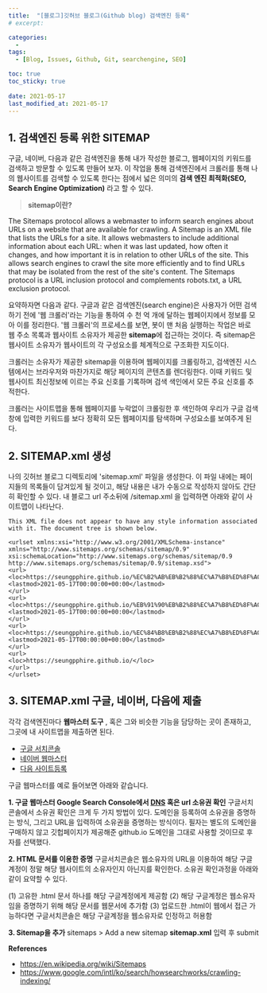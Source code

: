 ```yaml
---
title:  "[블로그]깃허브 블로그(Github blog) 검색엔진 등록"
# excerpt: 

categories:
  - 
tags:
  - [Blog, Issues, Github, Git, searchengine, SEO]

toc: true
toc_sticky: true
 
date: 2021-05-17
last_modified_at: 2021-05-17
---
```


## 1. 검색엔진 등록 위한 SITEMAP 
구글, 네이버, 다음과 같은 검색엔진을 통해 내가 작성한 블로그, 웹페이지의 키워드를 검색하고 방문할 수 있도록 만들어 보자. 이 작업을 통해 검색엔진에서 크롤러를 통해 나의 웹사이트를 검색할 수 있도록 한다는 점에서 넓은 의미의 __검색 엔진 최적화(SEO, Search Engine Optimization)__ 라고 할 수 있다. 

> **sitemap이란?** 

The Sitemaps protocol allows a webmaster to inform search engines about URLs on a website that are available for crawling. A Sitemap is an XML file that lists the URLs for a site. It allows webmasters to include additional information about each URL: when it was last updated, how often it changes, and how important it is in relation to other URLs of the site. This allows search engines to crawl the site more efficiently and to find URLs that may be isolated from the rest of the site's content. The Sitemaps protocol is a URL inclusion protocol and complements robots.txt, a URL exclusion protocol.

요약하자면 다음과 같다. 
구글과 같은 검색엔진(search engine)은 사용자가 어떤 검색하기 전에 '웹 크롤러'라는 기능을 통하여 수 천 억 개에 달하는 웹페이지에서 정보를 모아 이를 정리한다. '웹 크롤러'의 프로세스를 보면, 봇이 맨 처음 실행하는 작업은 바로 웹 주소 목록과 웹사이트 소유자가 제공한 **sitemap**에 접근하는 것이다. 즉 sitemap은 웹사이트 소유자가 웹사이트의 각 구성요소를 체계적으로 구조화한 지도이다. 

크롤러는 소유자가 제공한 sitemap을 이용하며 웹페이지를 크롤링하고, 검색엔진 시스템에서는 브라우저와 마찬가지로 해당 페이지의 콘텐츠를 렌더링한다. 이때 키워드 및 웹사이트 최신정보에 이르는 주요 신호를 기록하며 검색 색인에서 모든 주요 신호를 추적한다. 

크롤러는 사이트맵을 통해 웹페이지를 누락없이 크롤링한 후 색인하여 우리가 구글 검색창에 입력한 키워드를 보다 정확히 모든 웹페이지를 탐색하며 구성요소를 보여주게 된다. 

## 2. SITEMAP.xml 생성

나의 깃허브 블로그 디렉토리에 'sitemap.xml' 파일을 생성한다. 
이 파일 내에는 페이지들의 목록들이 담겨있게 될 것이고, 해당 내용은 내가 수동으로 작성하지 않아도 간단히 확인할 수 있다. 내 블로그 url 주소뒤에 /sitemap.xml 을 입력하면 아래와 같이 사이트맵이 나타난다.

 ```
This XML file does not appear to have any style information associated with it. The document tree is shown below.

 <urlset xmlns:xsi="http://www.w3.org/2001/XMLSchema-instance" xmlns="http://www.sitemaps.org/schemas/sitemap/0.9" xsi:schemaLocation="http://www.sitemaps.org/schemas/sitemap/0.9 http://www.sitemaps.org/schemas/sitemap/0.9/sitemap.xsd">
<url>
<loc>https://seungpphire.github.io/%EC%B2%AB%EB%B2%88%EC%A7%B8%ED%8F%AC%EC%8A%A4%ED%8A%B8/</loc>
<lastmod>2021-05-17T00:00:00+00:00</lastmod>
</url>
<url>
<loc>https://seungpphire.github.io/%EB%91%90%EB%B2%88%EC%A7%B8%ED%8F%AC%EC%8A%A4%ED%8A%B8/</loc>
<lastmod>2021-05-17T00:00:00+00:00</lastmod>
</url>
<url>
<loc>https://seungpphire.github.io/%EC%84%B8%EB%B2%88%EC%A7%B8%ED%8F%AC%EC%8A%A4%ED%8A%B8/</loc>
<lastmod>2021-05-17T00:00:00+00:00</lastmod>
</url>
<url>
<loc>https://seungpphire.github.io/</loc>
</url>
</urlset>
 ```
## 3. SITEMAP.xml 구글, 네이버, 다음에 제출 
각각 검색엔진마다 **웹마스터 도구** , 혹은 그와 비슷한 기능을 담당하는 곳이 존재하고, 그곳에 내 사이트맵을 제출하면 된다.  
-  [구글 서치콘솔](https://search.google.com/search-console?hl=ko, "https://search.google.com/search-console?hl=ko")
- [네이버 웹마스터](https://search.google.com/search-console?hl=ko, "https://search.google.com/search-console?hl=ko")
- [다음 사이트등록](https://search.google.com/search-console?hl=ko, "https://search.google.com/search-console?hl=ko")

구글 웹마스터를 예로 들어보면 아래와 같습니다.

**1. 구글 웹마스터 Google Search Console에서 [DNS](https://namu.wiki/w/DNS) 혹은 url 소유권 확인**
 구글서치콘솔에서 소유권 확인은 크게 두 가지 방법이 있다. 도메인을 등록하여 소유권을 증명하는 방식, 그리고 URL을 입력하여 소유권을 증명하는 방식이다. 필자는 별도의 도메인을 구매하지 않고 깃헙페이지가 제공해준 github.io 도메인을 그대로 사용할 것이므로 후자를 선택했다. 

 **2. HTML 문서를 이용한 증명**
 구글서치콘솔은 웹소유자의 URL을 이용하여 해당 구글계정이 정말 해당 웹사이트의 소유자인지 아닌지를 확인한다. 소유권 확인과정을 아래와 같이 요약할 수 있다.

 (1) 고유한 .html 문서 하나를 해당 구글계정에게 제공함
 (2) 해당 구글계정은 웹소유자임을 증명하기 위해 해당 문서를 웹문서에 추가함
 (3) 업로드한 .html이 웹에서 접근 가능하다면 구글서치콘솔은 해당 구글계정을 웹소유자로 인정하고 허용함

 **3. Sitemap을 추가**
 sitemaps > Add a new sitemap
 **sitemap.xml** 입력 후 submit

**References**
*  <ref>https://en.wikipedia.org/wiki/Sitemaps</ref>
*  <ref>https://www.google.com/intl/ko/search/howsearchworks/crawling-indexing/</ref>


